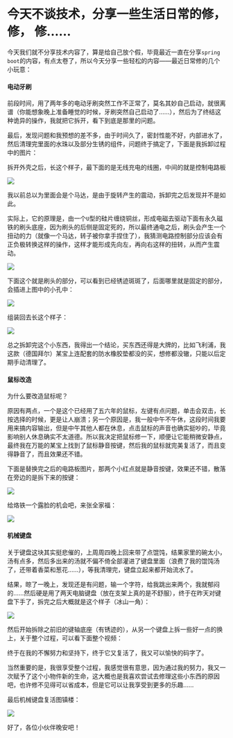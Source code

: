 # 今天不谈技术，分享一些生活日常的修，修， 修……

今天我们就不分享技术内容了，算是给自己放个假，毕竟最近一直在分享`spring boot`的内容，有点太卷了，所以今天分享一些轻松的内容——最近日常修的几个小玩意：

#### 电动牙刷

前段时间，用了两年多的电动牙刷突然工作不正常了，莫名其妙自己启动，就很离谱（你能想象晚上准备睡觉的时候，牙刷突然自己启动了……），然后为了终结这种诡异的操作，我就把它拆开，看下到底是那里的问题。

最后，发现问题和我预想的差不多，由于时间久了，密封性能不好，内部进水了，然后清理完里面的水珠以及部分生锈的组件，问题终于搞定了，下面是我拆卸过程中的图片：

拆开外壳之后，长这个样子，最下面的是无线充电的线圈，中间的就是控制电路板

![](https://syske-pic-bed.oss-cn-hangzhou.aliyuncs.com/imgs/blog/Snipaste_2021-09-19_23-25-00.jpg)

我以前总以为里面会是个马达，是由于旋转产生的震动，拆卸完之后发现并不是如此。

实际上，它的原理是，由一个`U`型的硅片缠绕铜丝，形成电磁去驱动下面有永久磁铁的刷头底座，因为刷头的后侧是固定死的，所以最终通电之后，刷头会产生一个扭动的力（就像一个马达，转子被你拿手捏住了），我猜测电路控制部分应该会有正负极转换这样的操作，这样才能形成先向左，再向右这样的扭转，从而产生震动。

![](https://syske-pic-bed.oss-cn-hangzhou.aliyuncs.com/imgs/blog/Snipaste_2021-09-19_23-21-48.jpg)

下面这个就是刷头的部分，可以看到已经锈迹斑斑了，后面哪里就是固定的部分，会插进上图中的小孔中：

![](https://syske-pic-bed.oss-cn-hangzhou.aliyuncs.com/imgs/blog/Snipaste_2021-09-19_23-23-26.jpg)

组装回去长这个样子：

![](https://syske-pic-bed.oss-cn-hangzhou.aliyuncs.com/imgs/blog/Snipaste_2021-09-20_00-02-22.jpg)

总之拆卸完这个小东西，我得出一个结论，买东西还得是大牌的，比如飞利浦，我这款（德国拜尔）某宝上连配套的防水橡胶垫都没的买，想修都没辙，只能以后定期手动清理了。

#### 鼠标改造

为什么要改造鼠标呢？

原因有两点，一个是这个已经用了五六年的鼠标，左键有点问题，单击会双击，长按选择的时候，更是让人崩溃；另一个原因是，我一般中午不午休，这段时间我要用来搞内容输出，但是中午其他人都在休息，点击鼠标的声音也确实挺吵的，毕竟影响别人休息确实不太道德。所以我决定把鼠标修一下，顺便让它能稍微安静点，最终我在万能的某宝上找到了鼠标静音按键，然后我的鼠标就完美复活了，而且变得静音了，而且效果还不错。

下面是替换完之后的电路板图片，那两个小红点就是静音按键，效果还不错，散落在旁边的是拆下来的按键：

![](https://syske-pic-bed.oss-cn-hangzhou.aliyuncs.com/imgs/blog/Snipaste_2021-09-19_23-26-33.jpg)

给烙铁一个露脸的机会吧，来张全家福：

![](https://syske-pic-bed.oss-cn-hangzhou.aliyuncs.com/imgs/blog/Snipaste_2021-09-19_23-27-34.jpg)

#### 机械键盘

关于键盘这块其实挺悲催的，上周周四晚上回来带了点馄饨，结果家里的碗太小，汤有点多，然后多出来的汤就不偏不倚全部灌进了键盘里面（浪费了我的馄饨汤了，还带着香菜和葱花……），等我清理完，键盘立起来都开始流水了。

结果，晾了一晚上，发现还是有问题，输一个字符，给我跳出来两个，我就郁闷的……然后硬是用了两天电脑键盘（放在支架上真的是不舒服），终于在昨天对键盘下手了，拆完之后大概就是这个样子（冰山一角）：

![](https://syske-pic-bed.oss-cn-hangzhou.aliyuncs.com/imgs/blog/Snipaste_2021-09-19_23-29-08.jpg)

然后开始拆除之前旧的键轴底座（有锈迹的），从另一个键盘上拆一些好一点的换上，关于整个过程，可以看下面整个视频：



终于在我的不懈努力和坚持下，终于它又复活了，我又可以愉快的码字了。

当然重要的是，我很享受整个过程，我感觉很有意思，因为通过我的努力，我又一次赋予了这个小物件新的生命，这大概也是我喜欢尝试去修理这些小东西的原因吧，也许修不见得可以省成本，但是它可以让我享受到更多的乐趣……

最后机械键盘复活图镇楼：

![](https://syske-pic-bed.oss-cn-hangzhou.aliyuncs.com/imgs/blog/Snipaste_2021-09-19_23-33-10.jpg)

好了，各位小伙伴晚安吧！